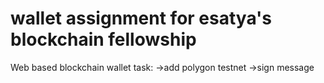 # wallet assignment for esatya's blockchain fellowship

Web based blockchain wallet
task:
  ->add polygon testnet
  ->sign message
